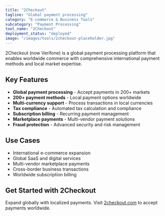 ```yaml
---
title: "2Checkout"
tagline: "Global payment processing"
category: "E-commerce & Business Tools"
subcategory: "Payment Processing"
tool_name: "2Checkout"
deployment_status: "deployed"
image: "/images/tools/2checkout-placeholder.jpg"
---
```

2Checkout (now Verifone) is a global payment processing platform that enables worldwide commerce with comprehensive international payment methods and local market expertise.

## Key Features

- **Global payment processing** - Accept payments in 200+ markets
- **200+ payment methods** - Local payment options worldwide
- **Multi-currency support** - Process transactions in local currencies
- **Tax compliance** - Automated tax calculation and compliance
- **Subscription billing** - Recurring payment management
- **Marketplace payments** - Multi-vendor payment solutions
- **Fraud protection** - Advanced security and risk management

## Use Cases

- International e-commerce expansion
- Global SaaS and digital services
- Multi-vendor marketplace payments
- Cross-border business transactions
- Worldwide subscription billing

## Get Started with 2Checkout

Expand globally with localized payments. Visit [2checkout.com](https://www.2checkout.com) to accept payments worldwide.